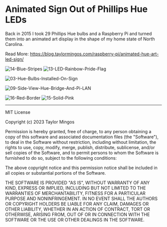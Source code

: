 # Animated Sign Out of Phillips Hue LEDs

Back in 2015 I took 29 Phillips Hue bulbs and a Raspberry Pi and turned them into an animated art display in the shape of my home state of North Carolina.

Read More: https://blog.taylormingos.com/raspberry-pi/animated-hue-art-led-sign/

![14-Blue-Stripes](https://github.com/tmingos/phillips_hue_art_led_sign/assets/54285/b1e3953e-136f-4e83-a663-a784d48762d2)
![13-LED-Rainbow-Pride-Flag](https://github.com/tmingos/phillips_hue_art_led_sign/assets/54285/efedb16a-cc15-42bc-b081-dd5bd380d0bc)

![03-Hue-Bulbs-Installed-On-Sign](https://github.com/tmingos/phillips_hue_art_led_sign/assets/54285/0290ded0-2a69-45ed-a8cd-d3e382b09449)

![09-Side-View-Hue-Bridge-And-Pi-LAN](https://github.com/tmingos/phillips_hue_art_led_sign/assets/54285/ba4543d1-0567-4402-970b-b8d76f58591b)

![16-Red-Border](https://github.com/tmingos/phillips_hue_art_led_sign/assets/54285/0b3068fd-0edb-4d8b-ac75-488af1ffb44d)
![15-Solid-Pink](https://github.com/tmingos/phillips_hue_art_led_sign/assets/54285/8d7b2c48-a773-4eea-ac1a-0be0bd369424)


----

MIT License

Copyright (c) 2023 Taylor Mingos

Permission is hereby granted, free of charge, to any person obtaining
a copy of this software and associated documentation files (the
"Software"), to deal in the Software without restriction, including
without limitation, the rights to use, copy, modify, merge, publish,
distribute, sublicense, and/or sell copies of the Software, and to
permit persons to whom the Software is furnished to do so, subject to
the following conditions:

The above copyright notice and this permission notice shall be
included in all copies or substantial portions of the Software.

THE SOFTWARE IS PROVIDED "AS IS", WITHOUT WARRANTY OF ANY KIND,
EXPRESS OR IMPLIED, INCLUDING BUT NOT LIMITED TO THE WARRANTIES OF
MERCHANTABILITY, FITNESS FOR A PARTICULAR PURPOSE AND
NONINFRINGEMENT. IN NO EVENT SHALL THE AUTHORS OR COPYRIGHT HOLDERS BE
LIABLE FOR ANY CLAIM, DAMAGES OR OTHER LIABILITY, WHETHER IN AN ACTION
OF CONTRACT, TORT OR OTHERWISE, ARISING FROM, OUT OF OR IN CONNECTION
WITH THE SOFTWARE OR THE USE OR OTHER DEALINGS IN THE SOFTWARE.
